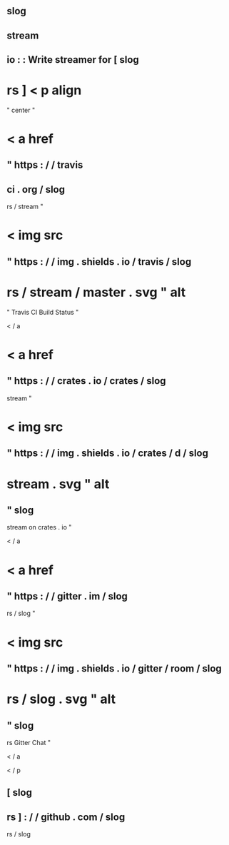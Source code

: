 #
#
slog
-
stream
-
io
:
:
Write
streamer
for
[
slog
-
rs
]
<
p
align
=
"
center
"
>
<
a
href
=
"
https
:
/
/
travis
-
ci
.
org
/
slog
-
rs
/
stream
"
>
<
img
src
=
"
https
:
/
/
img
.
shields
.
io
/
travis
/
slog
-
rs
/
stream
/
master
.
svg
"
alt
=
"
Travis
CI
Build
Status
"
>
<
/
a
>
<
a
href
=
"
https
:
/
/
crates
.
io
/
crates
/
slog
-
stream
"
>
<
img
src
=
"
https
:
/
/
img
.
shields
.
io
/
crates
/
d
/
slog
-
stream
.
svg
"
alt
=
"
slog
-
stream
on
crates
.
io
"
>
<
/
a
>
<
a
href
=
"
https
:
/
/
gitter
.
im
/
slog
-
rs
/
slog
"
>
<
img
src
=
"
https
:
/
/
img
.
shields
.
io
/
gitter
/
room
/
slog
-
rs
/
slog
.
svg
"
alt
=
"
slog
-
rs
Gitter
Chat
"
>
<
/
a
>
<
/
p
>
[
slog
-
rs
]
:
/
/
github
.
com
/
slog
-
rs
/
slog
